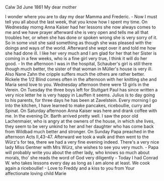  Calw 3d June 1861
My dear mother

I wonder where you are to day my dear Mamma and Frederic. - Now I must tell you all about the last week, that you know how I spent my time. On Wednesday morng Anna Kaiser had her lessons she now always comes to me and we have prayer afterward she is very open and tells me all that troubles her, or when she has done or spoken wrong she is very sorry of it. So in some visit she said something as though she was pleased with the doings and ways of the world. Afterward she wept over it and told me how she had done ill. I like her very much and I am glad for her that her Sister is coming in a few weeks, who is a fine girl very true, I think it will do her good. - In the afternoon I was in the hospital, Schauber's girl is still there though much better, the sister of that woman in Müller's house is very ill. Also Nane Zahn the cripple suffers much the others are rather better. Rickele the 1/2 Blind comes often in the afternoon with her knitting she and Maria send love to you. Wednesday afternoon there were 13 girls in the Verein. On Tuesday the three boys left for Stuttgart Paul has since written a very nice letter he is very happy in Lauffen it seems. Julius is to day going to his parents, for three days he has been at Zavelstein. Every morning I go into the kitchen, I have learned to make pancakes, riceboullie, curry and Spinat. On Saturday afternoon Anna Kaiser was here and drank coffee with me. In the evening Dr. Barth arrived pretty well. I saw the poor old Lachenmaier, who is angry at the owners of the house, in which she lives, they seem to be very unkind to her and her daughter who has come back from Wildbad much better and stronger. On Sunday Papa preached in the afternoon Acts II,43-47. Afterward we took a walk and then went to the Würz's for tea, there we had a very fine evening indeed. There's a very nice lady Miss Gentner with Mrs Würz, she wishes to see you very much. - Papa will probably write you about the other lady, who knows so much about morals, tho' she reads the word of God very diligently - Today I had Conrad W. who takes lessons every day as long as I am alone at least. We cook again a riceboullie! - Love to Freddy and a kiss to you from Your affectionate loving child  Marie
